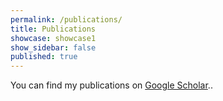 ```yaml
---
permalink: /publications/
title: Publications
showcase: showcase1
show_sidebar: false
published: true
---
```


You can find my publications on [Google Scholar](https://scholar.google.com/citations?user=qGwEGKEAAAAJ&hl=en)..
